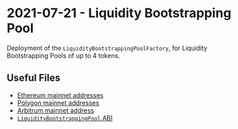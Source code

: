 # 2021-07-21 - Liquidity Bootstrapping Pool

Deployment of the `LiquidityBootstrappingPoolFactory`, for Liquidity Bootstrapping Pools of up to 4 tokens.

## Useful Files

- [Ethereum mainnet addresses](./output/mainnet.json)
- [Polygon mainnet addresses](./output/polygon.json)
- [Arbitrum mainnet address](./output/arbitrum.json)
- [`LiquidityBootstrappingPool` ABI](./abi/LiquidityBootstrappingPool.json)
